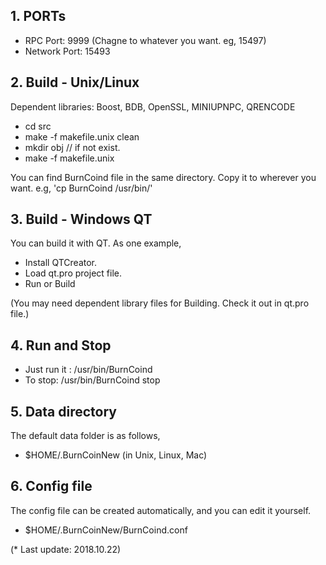 ## 1. PORTs

- RPC Port: 9999 (Chagne to whatever you want. eg, 15497)
- Network Port: 15493

## 2. Build - Unix/Linux
Dependent libraries: Boost, BDB, OpenSSL, MINIUPNPC, QRENCODE
- cd src  
- make -f makefile.unix clean
- mkdir obj   // if not exist.
- make -f makefile.unix


You can find BurnCoind file in the same directory.
Copy it to wherever you want. e.g, 'cp BurnCoind /usr/bin/'

## 3. Build - Windows QT
You can build it with QT. As one example, 
- Install QTCreator.
- Load qt.pro project file.
- Run or Build 

(You may need dependent library files for Building. Check it out in qt.pro file.)

## 4. Run and Stop
- Just run it : /usr/bin/BurnCoind
- To stop: /usr/bin/BurnCoind stop


## 5. Data directory

The default data folder is as follows,
- $HOME/.BurnCoinNew  (in Unix, Linux, Mac)

## 6. Config file
The config file can be created automatically, and you can edit it yourself.
- $HOME/.BurnCoinNew/BurnCoind.conf 




(* Last update: 2018.10.22)
